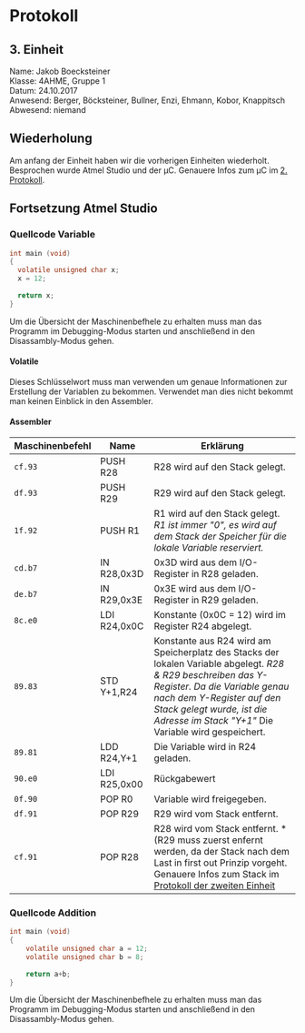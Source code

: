 # Protokoll
## 3. Einheit
  Name: Jakob Boecksteiner  
  Klasse: 4AHME, Gruppe 1  
  Datum: 24.10.2017  
  Anwesend: Berger, Böcksteiner, Bullner, Enzi, Ehmann, Kobor, Knappitsch  
  Abwesend: niemand  
  
  ## Wiederholung
  
  Am anfang der Einheit haben wir die vorherigen Einheiten wiederholt. Besprochen wurde Atmel Studio und der µC. Genauere Infos zum µC im [2. Protokoll](https://github.com/HTLMechatronics/m14-la1-sx/blob/boejam13/boejam13/README_17.10.2017.md).
  
  ## Fortsetzung Atmel Studio
  ### Quellcode Variable
  
  ```c
int main (void)
{
	volatile unsigned char x;
	x = 12;
	
	return x;
}
```
  Um die Übersicht der Maschinenbefhele zu erhalten muss man das Programm im Debugging-Modus starten und anschließend in den Disassambly-Modus gehen.
  
  #### Volatile
  
  Dieses Schlüsselwort muss man verwenden um genaue Informationen zur Erstellung der Variablen zu bekommen.
  Verwendet man dies nicht bekommt man keinen Einblick in den Assembler.
  
  #### Assembler
  
  Maschinenbefehl | Name | Erklärung
--------------- | --------- | ---------
`cf.93` | PUSH R28 | R28 wird auf den Stack gelegt.
`df.93` | PUSH R29 | R29 wird auf den Stack gelegt.
`1f.92` | PUSH R1 | R1 wird auf den Stack gelegt. *R1 ist immer "0", es wird auf dem Stack der Speicher für die lokale Variable reserviert.*
`cd.b7` | IN R28,0x3D | 0x3D wird aus dem I/O-Register in R28 geladen.
`de.b7` | IN R29,0x3E | 0x3E wird aus dem I/O-Register in R29 geladen.
`8c.e0` | LDI R24,0x0C | Konstante (0x0C = 12) wird im Register R24 abgelegt.
`89.83` | STD Y+1,R24 | Konstante aus R24 wird am Speicherplatz des Stacks der lokalen Variable abgelegt. *R28 & R29 beschreiben das Y-Register. Da die Variable genau nach dem Y-Register auf den Stack gelegt wurde, ist die Adresse im Stack "Y+1"* Die Variable wird gespeichert.
`89.81` | LDD R24,Y+1 | Die Variable wird in R24 geladen.
`90.e0` | LDI R25,0x00 | Rückgabewert
`0f.90` | POP R0 | Variable wird freigegeben.
`df.91` | POP R29 | R29 wird vom Stack entfernt.
`cf.91` | POP R28 | R28 wird vom Stack entfernt. *(R29 muss zuerst enfernt werden, da der Stack nach dem Last in first out Prinzip vorgeht. Genauere Infos zum Stack im [Protokoll der zweiten Einheit](https://github.com/HTLMechatronics/m14-la1-sx/blob/boejam13/boejam13/README_17.10.2017.md)

### Quellcode Addition

```c
int main (void)
{
	volatile unsigned char a = 12;
	volatile unsigned char b = 8;
	
	return a+b;
}
```
Um die Übersicht der Maschinenbefhele zu erhalten muss man das Programm im Debugging-Modus starten und anschließend in den Disassambly-Modus gehen.



  
